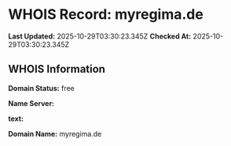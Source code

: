 # WHOIS Record: myregima.de

**Last Updated:** 2025-10-29T03:30:23.345Z
**Checked At:** 2025-10-29T03:30:23.345Z

## WHOIS Information

**Domain Status:** free

**Name Server:** 

**text:** 

**Domain Name:** myregima.de

